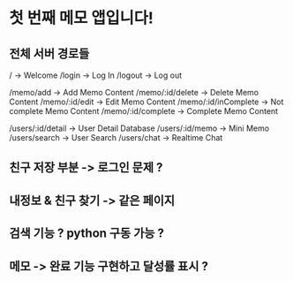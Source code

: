 # 첫 번째 메모 앱입니다!

## 전체 서버 경로들

<!-- globalRouter -->
/ -> Welcome
/login -> Log In
/logout -> Log out

<!-- memoRouter -->
/memo/add -> Add Memo Content
/memo/:id/delete -> Delete Memo Content
/memo/:id/edit -> Edit Memo Content
/memo/:id/inComplete -> Not complete Memo Content
/memo/:id/complete -> Complete Memo Content

<!-- userRouter -->
/users/:id/detail -> User Detail Database
/users/:id/memo -> Mini Memo
/users/search -> User Search
/users/chat -> Realtime Chat

## 친구 저장 부분 -> 로그인 문제 ?

## 내정보 & 친구 찾기 -> 같은 페이지

## 검색 기능 ? python 구동 가능 ?

## 메모 -> 완료 기능 구현하고 달성률 표시 ?
